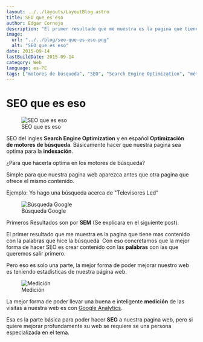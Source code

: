 ```yaml
---
layout: ../../layouts/LayoutBlog.astro
title: SEO que es eso
author: Edgar Cornejo
description: "El primer resultado que me muestra es la pagina que tiene mas contenido con la palabras que hice la búsqueda  Con eso concretamos que la mejor forma de hacer SEO es crear contenido con las palabras con las que queremos salir primero."
image:
  url: "../../blog/seo-que-es-eso.png"
  alt: "SEO que es eso"
date: 2015-09-14
lastBuildDate: 2015-09-14
category: Web
language: es-PE
tags: ["motores de búsqueda", "SEO", "Search Engine Optimization", "métricas"]
---
```


# SEO que es eso

<figure>
  <img src="../../blog/seo-que-es-eso.png" alt="SEO que es eso"/>
  <figcaption>SEO que es eso</figcaption>
</figure>

SEO del ingles **Search Engine Optimization** y en español **Optimización de motores de búsqueda**. Básicamente hacer que nuestra pagina sea optima para la **indexación**.

¿Para que hacerla optima en los motores de búsqueda?

Simple para que nuestra pagina web aparezca antes que otra pagina que ofrece el mismo contenido.

Ejemplo: Yo hago una búsqueda acerca de "Televisores Led"

<figure>
  <img src="../../blog/busqueda-google.png" alt="Búsqueda Google"/>
  <figcaption>Búsqueda Google</figcaption>
</figure>

Primeros Resultados son por **SEM** (Se explicara en el siguiente post).

El primer resultado que me muestra es la pagina que tiene mas contenido con la palabras que hice la búsqueda  Con eso concretamos que la mejor forma de hacer SEO es crear contenido con las **palabras** con las que queremos salir primero.

Pero eso es solo una parte, la mejor forma de poder mejorar nuestro web es teniendo estadísticas de nuestra página web.

<figure>
  <img src=../../blog/medicion.png" alt="Medición"/>
  <figcaption>Medición</figcaption>
</figure>

La mejor forma de poder llevar una buena e inteligente **medición** de las visitas a nuestra web es con <a href="http://www.google.com/analytics/" title="Google Analytics" target="_blank">Google Analytics</a>.

Esa es la parte básica para poder hacer **SEO** a nuestra pagina web, pero si quiere mejorar profundamente su web se requiere se una persona especializada en el tema.